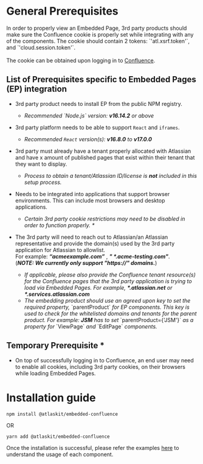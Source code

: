 # General Prerequisites

In order to properly view an Embedded Page, 3rd party products should make sure the Confluence cookie is properly set while integrating with any of the components. The cookie should contain 2 tokens: \`'atl.xsrf.token'\`, and \`'cloud.session.token'\`.\
\
The cookie can be obtained upon logging in to [Confluence](https://www.atlassian.com/software/confluence).

## List of Prerequisites specific to Embedded Pages (EP) integration

- 3rd party product needs to install EP from the public NPM registry.

  - _Recommended \`Node.js\` version: **v16.14.2** or above_

- 3rd party platform needs to be able to support `React` and `iframes`.

  - _Recommended `React` version(s): **v16.8.0** to **v17.0.0**_

- 3rd party must already have a tenant properly allocated with Atlassian and have x amount of published pages that exist within their tenant that they want to display.

  - _Process to obtain a tenant/Atlassian ID/license is **not** included in this setup process._

- Needs to be integrated into applications that support browser environments. This can include most browsers and desktop applications.

  - _Certain 3rd party cookie restrictions may need to be disabled in order to function properly. \*_

- The 3rd party will need to reach out to Atlassian/an Atlassian representative and provide the domain(s) used by the 3rd party application for Atlassian to allowlist.\
   For example: _**“acmeexample.com”**_ , _**" \*.acme-testing.com"**_. \
   (_**NOTE: We currently only support "https://" domains.**_)
  - _If applicable, please also provide the Confluence tenant resource(s) for the Confluence pages that the 3rd party application is trying to load via Embedded Pages. For example, **\*.atlassian.net** or **\*.services.atlassian.com**_
  - _The embedding product should use an agreed upon key to set the required property,_ \`parentProduct\` _for EP components. This key is used to check for the whitelisted domains and tenants for the parent product. For example: **JSM** has to set_ \`parentProduct={'JSM'}\` _as a property for_ \`ViewPage\` _and_ \`EditPage\` _components._

## Temporary Prerequisite \*

- On top of successfully logging in to Confluence, an end user may need to enable all cookies, including 3rd party cookies, on their browsers while loading Embedded Pages.

# Installation guide

`npm install @atlaskit/embedded-confluence`

OR

`yarn add @atlaskit/embedded-confluence`

Once the installation is successful, please refer the examples [here](/packages/confluence/embedded-confluence-public/docs/components-of-Embedded-Pages) to understand the usage of each component.
